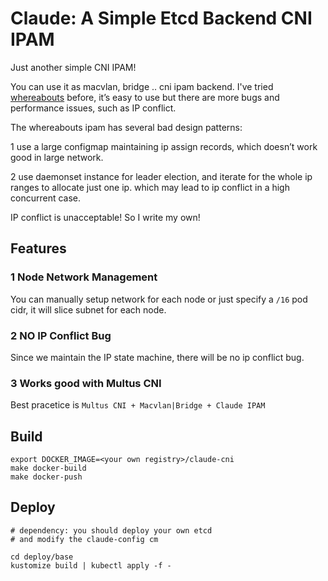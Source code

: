 # Claude: A Simple Etcd Backend CNI IPAM

Just another simple CNI IPAM! 

You can use it as macvlan, bridge .. cni ipam backend.
I've tried [whereabouts](https://github.com/k8snetworkplumbingwg/whereabouts) before, it’s easy to use but there are more bugs and performance issues, such as IP conflict. 

The whereabouts ipam has several bad design patterns:

1 use a large configmap maintaining ip assign records, which doesn’t work good in large network. 

2 use daemonset instance for leader election, and iterate for the whole ip ranges to allocate just one ip. which may lead to ip conflict  in a high concurrent case.

IP conflict is unacceptable! So I write my own!


## Features

### 1 Node Network Management
You can manually setup network for each node or just specify a  `/16` pod cidr, it will slice subnet for each node.


### 2 NO IP Conflict Bug

Since we maintain the IP state machine, there will be no ip conflict bug.


### 3 Works good with Multus CNI

Best pracetice is `Multus CNI + Macvlan|Bridge + Claude IPAM`



## Build

```
export DOCKER_IMAGE=<your own registry>/claude-cni
make docker-build
make docker-push

```

## Deploy

```
# dependency: you should deploy your own etcd 
# and modify the claude-config cm

cd deploy/base
kustomize build | kubectl apply -f -

```









